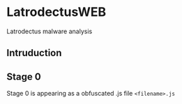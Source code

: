 # LatrodectusWEB
Latrodectus malware analysis 


## Intruduction



## Stage 0

Stage 0 is appearing as a obfuscated .js file `<filename>.js` 


```js

```
